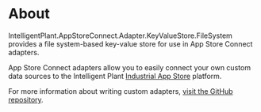 ﻿# About

IntelligentPlant.AppStoreConnect.Adapter.KeyValueStore.FileSystem provides a file system-based key-value store for use in App Store Connect adapters.

App Store Connect adapters allow you to easily connect your own custom data sources to the Intelligent Plant [Industrial App Store](https://appstore.intelligentplant.com/) platform.

For more information about writing custom adapters, [visit the GitHub repository](https://github.com/intelligentplant/AppStoreConnect.Adapters/).
